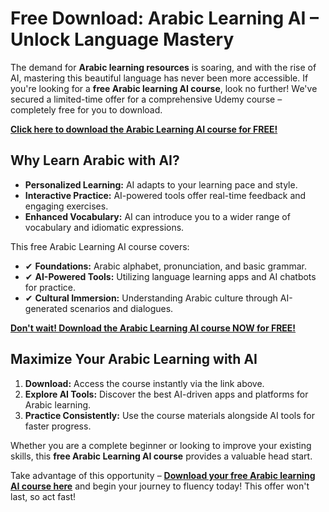 # Free Download: Arabic Learning AI – Unlock Language Mastery

The demand for **Arabic learning resources** is soaring, and with the rise of AI, mastering this beautiful language has never been more accessible. If you're looking for a **free Arabic learning AI course**, look no further! We've secured a limited-time offer for a comprehensive Udemy course – completely free for you to download.

[**Click here to download the Arabic Learning AI course for FREE!**](https://udemywork.com/arabic-learning-ai)

## Why Learn Arabic with AI?

*   **Personalized Learning:** AI adapts to your learning pace and style.
*   **Interactive Practice:** AI-powered tools offer real-time feedback and engaging exercises.
*   **Enhanced Vocabulary:** AI can introduce you to a wider range of vocabulary and idiomatic expressions.

This free Arabic Learning AI course covers:

*   ✔ **Foundations:** Arabic alphabet, pronunciation, and basic grammar.
*   ✔ **AI-Powered Tools:** Utilizing language learning apps and AI chatbots for practice.
*   ✔ **Cultural Immersion:** Understanding Arabic culture through AI-generated scenarios and dialogues.

[**Don't wait! Download the Arabic Learning AI course NOW for FREE!**](https://udemywork.com/arabic-learning-ai)

## Maximize Your Arabic Learning with AI

1.  **Download:** Access the course instantly via the link above.
2.  **Explore AI Tools:** Discover the best AI-driven apps and platforms for Arabic learning.
3.  **Practice Consistently:** Use the course materials alongside AI tools for faster progress.

Whether you are a complete beginner or looking to improve your existing skills, this **free Arabic Learning AI course** provides a valuable head start.

Take advantage of this opportunity – **[Download your free Arabic learning AI course here](https://udemywork.com/arabic-learning-ai)** and begin your journey to fluency today! This offer won't last, so act fast!
